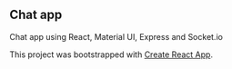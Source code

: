 ## Chat app
Chat app using React, Material UI, Express and Socket.io

This project was bootstrapped with [Create React App](https://github.com/facebook/create-react-app).
